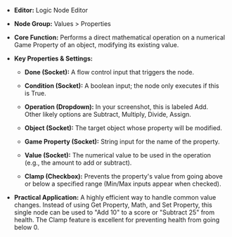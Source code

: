 - **Editor:** Logic Node Editor
    
- **Node Group:** Values > Properties
    
- **Core Function:** Performs a direct mathematical operation on a numerical Game Property of an object, modifying its existing value.
    
- **Key Properties & Settings:**
    
    - **Done (Socket):** A flow control input that triggers the node.
        
    - **Condition (Socket):** A boolean input; the node only executes if this is True.
        
    - **Operation (Dropdown):** In your screenshot, this is labeled Add. Other likely options are Subtract, Multiply, Divide, Assign.
        
    - **Object (Socket):** The target object whose property will be modified.
        
    - **Game Property (Socket):** String input for the name of the property.
        
    - **Value (Socket):** The numerical value to be used in the operation (e.g., the amount to add or subtract).
        
    - **Clamp (Checkbox):** Prevents the property's value from going above or below a specified range (Min/Max inputs appear when checked).
        
- **Practical Application:** A highly efficient way to handle common value changes. Instead of using Get Property, Math, and Set Property, this single node can be used to "Add 10" to a score or "Subtract 25" from health. The Clamp feature is excellent for preventing health from going below 0.